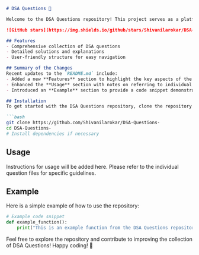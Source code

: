 ```markdown
# DSA Questions 🚀

Welcome to the DSA Questions repository! This project serves as a platform for developers and learners to practice and enhance their skills in Data Structures and Algorithms (DSA). This repository is designed to help you improve your understanding of various data structures and algorithms through a collection of questions and solutions.

![GitHub stars](https://img.shields.io/github/stars/Shivanilarokar/DSA-Questions-?style=social) ![Forks](https://img.shields.io/github/forks/Shivanilarokar/DSA-Questions-?style=social)

## Features
- Comprehensive collection of DSA questions
- Detailed solutions and explanations
- User-friendly structure for easy navigation

## Summary of the Changes
Recent updates to the `README.md` include:
- Added a new **Features** section to highlight the key aspects of the repository.
- Enhanced the **Usage** section with notes on referring to individual question files for specific guidelines.
- Introduced an **Example** section to provide a code snippet demonstrating usage.

## Installation
To get started with the DSA Questions repository, clone the repository to your local machine:

```bash
git clone https://github.com/Shivanilarokar/DSA-Questions-
cd DSA-Questions-
# Install dependencies if necessary
```

## Usage
Instructions for usage will be added here. Please refer to the individual question files for specific guidelines.

## Example
Here is a simple example of how to use the repository:

```python
# Example code snippet
def example_function():
    print("This is an example function from the DSA Questions repository.")
```

Feel free to explore the repository and contribute to improving the collection of DSA Questions! Happy coding! 🎉
```